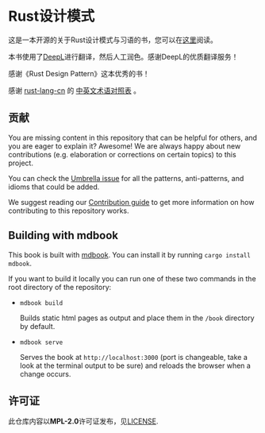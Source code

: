 # Rust设计模式

[在线阅读地址]: https://poly000.github.io/patterns-zh/
[DeepL]: https://deepl.com/

这是一本开源的关于Rust设计模式与习语的书，您可以在[这里][在线阅读地址]阅读。

本书使用了[DeepL]进行翻译，然后人工润色。感谢DeepL的优质翻译服务！

感谢《Rust Design Pattern》这本优秀的书！

感谢 [rust-lang-cn](https://github.com/rust-lang-cn) 的 [中英文术语对照表](https://rustwiki.org/wiki/translate/english-chinese-glossary-of-rust/) 。

## 贡献

You are missing content in this repository that can be helpful for others, and
you are eager to explain it? Awesome! We are always happy about new contributions
(e.g. elaboration or corrections on certain topics) to this project.

You can check the [Umbrella issue](https://github.com/rust-unofficial/patterns/issues/116)
for all the patterns, anti-patterns, and idioms that could be added.

We suggest reading our [Contribution guide](./CONTRIBUTING.md) to get more information
on how contributing to this repository works.

## Building with mdbook

This book is built with [mdbook](https://rust-lang.github.io/mdBook/). You can
install it by running `cargo install mdbook`.

If you want to build it locally you can run one of these two commands in the root
directory of the repository:

- `mdbook build`

  Builds static html pages as output and place them in the `/book` directory by
  default.

- `mdbook serve`

  Serves the book at `http://localhost:3000` (port is changeable, take a look at
  the terminal output to be sure) and reloads the browser when a change occurs.

## 许可证

此仓库内容以**MPL-2.0**许可证发布，见[LICENSE](./LICENSE).
